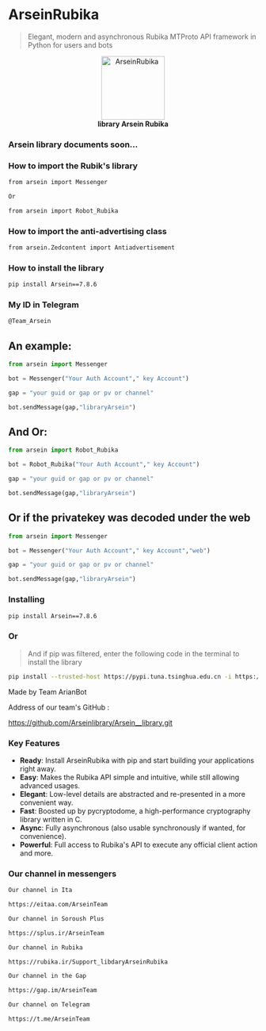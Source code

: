 # ArseinRubika

> Elegant, modern and asynchronous Rubika MTProto API framework in Python for users and bots

<p align="center">
    <img src="https://s6.uupload.ir/files/img_20240111_123815_369_5ni9.jpg" alt="ArseinRubika" width="128">
    <br>
    <b>library Arsein Rubika</b>
    <br>
</p>

###  Arsein library documents soon...


### How to import the Rubik's library

``` bash
from arsein import Messenger

Or

from arsein import Robot_Rubika
```

### How to import the anti-advertising class

``` bash
from arsein.Zedcontent import Antiadvertisement
```

### How to install the library

``` bash
pip install Arsein==7.8.6
```

### My ID in Telegram

``` bash
@Team_Arsein
```
## An example:
``` python
from arsein import Messenger

bot = Messenger("Your Auth Account"," key Account")

gap = "your guid or gap or pv or channel"

bot.sendMessage(gap,"libraryArsein")
```

## And Or:
``` python
from arsein import Robot_Rubika

bot = Robot_Rubika("Your Auth Account"," key Account")

gap = "your guid or gap or pv or channel"

bot.sendMessage(gap,"libraryArsein")
```

## Or if the privatekey was decoded under the web
``` python
from arsein import Messenger

bot = Messenger("Your Auth Account"," key Account","web")

gap = "your guid or gap or pv or channel"

bot.sendMessage(gap,"libraryArsein")
```


### Installing

``` bash
pip install Arsein==7.8.6
```

### Or

> And if pip was filtered, enter the following code in the terminal to install the library

``` bash
pip install --trusted-host https://pypi.tuna.tsinghua.edu.cn -i https://pypi.tuna.tsinghua.edu.cn/simple/Arsein==7.8.6
```


Made by Team ArianBot

Address of our team's GitHub :

https://github.com/Arseinlibrary/Arsein__library.git


### Key Features

- **Ready**: Install ArseinRubika with pip and start building your applications right away.
- **Easy**: Makes the Rubika API simple and intuitive, while still allowing advanced usages.
- **Elegant**: Low-level details are abstracted and re-presented in a more convenient way.
- **Fast**: Boosted up by pycryptodome, a high-performance cryptography library written in C.
- **Async**: Fully asynchronous (also usable synchronously if wanted, for convenience).
- **Powerful**: Full access to Rubika's API to execute any official client action and more.


### Our channel in messengers

``` bash
Our channel in Ita

https://eitaa.com/ArseinTeam

Our channel in Soroush Plus

https://splus.ir/ArseinTeam

Our channel in Rubika

https://rubika.ir/Support_libdaryArseinRubika

Our channel in the Gap

https://gap.im/ArseinTeam

Our channel on Telegram

https://t.me/ArseinTeam
